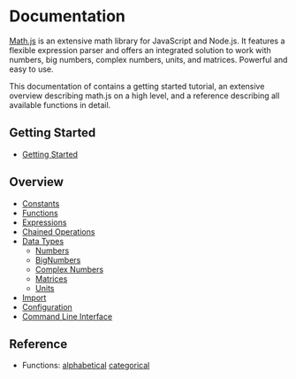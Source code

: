 # Documentation

[Math.js](http://mathjs.org) is an extensive math library for JavaScript and Node.js.
It features a flexible expression parser and offers an integrated solution
to work with numbers, big numbers, complex numbers, units, and matrices.
Powerful and easy to use.

This documentation of contains a getting started tutorial,
an extensive overview describing math.js on a high level,
and a reference describing all available functions in detail.


## Getting Started

- [Getting Started](getting_started.md)


## Overview

- [Constants](constants.md)
- [Functions](functions.md)
- [Expressions](expressions.md)
- [Chained Operations](chained_operations.md)
- [Data Types](datatypes/index.md)
  - [Numbers](datatypes/numbers.md)
  - [BigNumbers](datatypes/bignumbers.md)
  - [Complex Numbers](datatypes/complex_numbers.md)
  - [Matrices](datatypes/matrices.md)
  - [Units](datatypes/units.md)
- [Import](import.md)
- [Configuration](configuration.md)
- [Command Line Interface](command_line_interface.md)


## Reference

  - Functions: 
    [alphabetical](reference/functions/alphabetical.md)
    [categorical](reference/functions/categorical.md)
